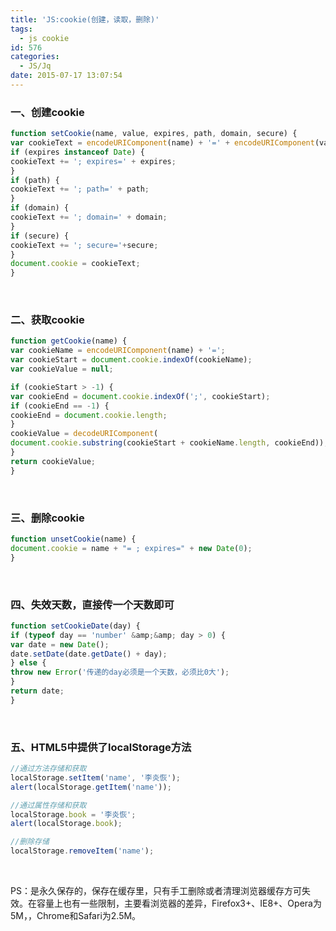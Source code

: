 ```yaml
---
title: 'JS:cookie(创建，读取，删除)'
tags:
  - js cookie
id: 576
categories:
  - JS/Jq
date: 2015-07-17 13:07:54
---
```


### **一、创建cookie**
```javascript
function setCookie(name, value, expires, path, domain, secure) {
var cookieText = encodeURIComponent(name) + '=' + encodeURIComponent(value);
if (expires instanceof Date) {
cookieText += '; expires=' + expires;
}
if (path) {
cookieText += '; path=' + path;
}
if (domain) {
cookieText += '; domain=' + domain;
}
if (secure) {
cookieText += '; secure='+secure;
}
document.cookie = cookieText;
}
```
&nbsp;

### **二、获取cookie**
```javascript
function getCookie(name) {
var cookieName = encodeURIComponent(name) + '=';
var cookieStart = document.cookie.indexOf(cookieName);
var cookieValue = null;

if (cookieStart > -1) {
var cookieEnd = document.cookie.indexOf(';', cookieStart);
if (cookieEnd == -1) {
cookieEnd = document.cookie.length;
}
cookieValue = decodeURIComponent(
document.cookie.substring(cookieStart + cookieName.length, cookieEnd));
}
return cookieValue;
}
```
&nbsp;

### **三、删除cookie**
```javascript
function unsetCookie(name) {
document.cookie = name + "= ; expires=" + new Date(0);
}
```
&nbsp;

### **四、失效天数，直接传一个天数即可**
```javascript
function setCookieDate(day) {
if (typeof day == 'number' &amp;&amp; day > 0) {
var date = new Date();
date.setDate(date.getDate() + day);
} else {
throw new Error('传递的day必须是一个天数，必须比0大');
}
return date;
}
```
&nbsp;

### **五、HTML5中提供了localStorage方法**
```javascript
//通过方法存储和获取
localStorage.setItem('name', '李炎恢');
alert(localStorage.getItem('name'));

//通过属性存储和获取
localStorage.book = '李炎恢';
alert(localStorage.book);

//删除存储
localStorage.removeItem('name');

```
&nbsp;

PS：是永久保存的，保存在缓存里，只有手工删除或者清理浏览器缓存方可失效。在容量上也有一些限制，主要看浏览器的差异，Firefox3+、IE8+、Opera为5M，，Chrome和Safari为2.5M。
